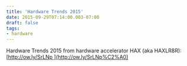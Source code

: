 ```yaml
---
title: 'Hardware Trends 2015'
date: 2015-09-29T07:14:00.003-07:00
draft: false
tags: 
- hardware
---
```


Hardware Trends 2015 from hardware accelerator HAX (aka HAXLR8R): [http://ow.ly/SrLNp ](http://ow.ly/SrLNp%C2%A0)